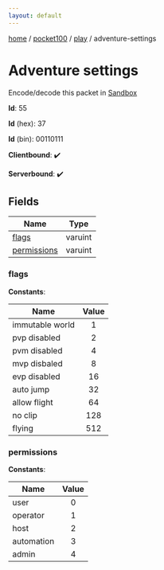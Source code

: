 ```yaml
---
layout: default
---
```


[home](/)  /  [pocket100](/protocol/pocket100)  /  [play](/protocol/pocket100/play)  /  adventure-settings

# Adventure settings

Encode/decode this packet in [Sandbox](../../../sandbox/pocket100#Play.AdventureSettings)

**Id**: 55

**Id** (hex): 37

**Id** (bin): 00110111

**Clientbound**: ✔️

**Serverbound**: ✔️

## Fields

Name | Type
---|---
[flags](#flags) | varuint
[permissions](#permissions) | varuint

### flags

**Constants**:

Name | Value
---|:---:
immutable world | 1
pvp disabled | 2
pvm disabled | 4
mvp disbaled | 8
evp disabled | 16
auto jump | 32
allow flight | 64
no clip | 128
flying | 512

### permissions

**Constants**:

Name | Value
---|:---:
user | 0
operator | 1
host | 2
automation | 3
admin | 4

